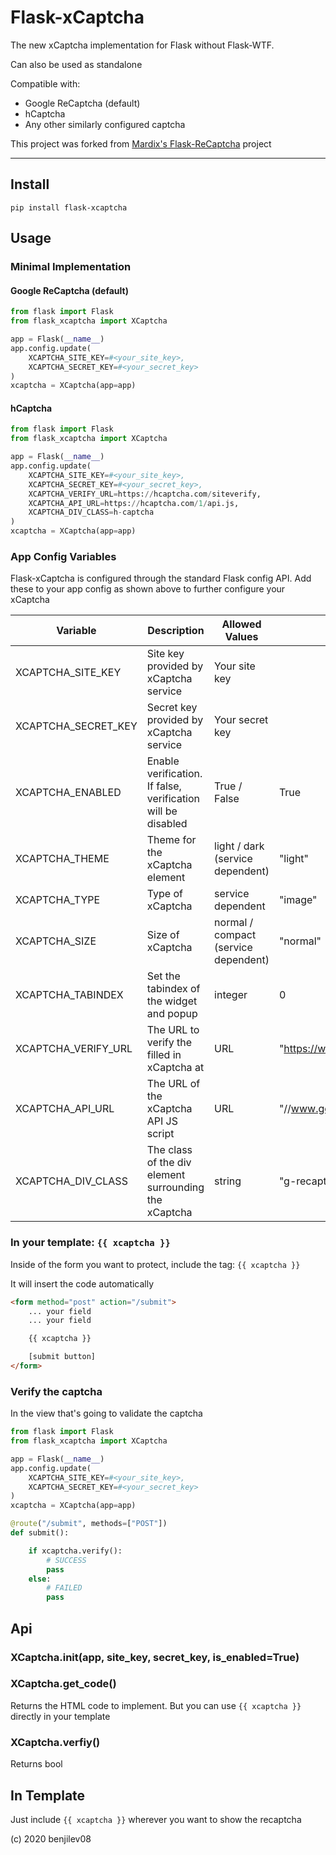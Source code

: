 # Flask-xCaptcha

The new xCaptcha implementation for Flask without Flask-WTF.

Can also be used as standalone

Compatible with:

* Google ReCaptcha (default)
* hCaptcha
* Any other similarly configured captcha

This project was forked from [Mardix's Flask-ReCaptcha](https://github.com/mardix/flask-recaptcha) project

---

## Install

`pip install flask-xcaptcha`

## Usage

### Minimal Implementation

#### Google ReCaptcha (default)

```python
from flask import Flask
from flask_xcaptcha import XCaptcha

app = Flask(__name__)
app.config.update(
    XCAPTCHA_SITE_KEY=#<your_site_key>,
    XCAPTCHA_SECRET_KEY=#<your_secret_key>
)
xcaptcha = XCaptcha(app=app)
```

#### hCaptcha

```python
from flask import Flask
from flask_xcaptcha import XCaptcha

app = Flask(__name__)
app.config.update(
    XCAPTCHA_SITE_KEY=#<your_site_key>,
    XCAPTCHA_SECRET_KEY=#<your_secret_key>,
    XCAPTCHA_VERIFY_URL=https://hcaptcha.com/siteverify,
    XCAPTCHA_API_URL=https://hcaptcha.com/1/api.js,
    XCAPTCHA_DIV_CLASS=h-captcha
)
xcaptcha = XCaptcha(app=app)
```

### App Config Variables

Flask-xCaptcha is configured through the standard Flask config API.
Add these to your app config as shown above to further configure your xCaptcha

Variable            | Description | Allowed Values | Default | Required?
---                 | ---         | ---            | ---     | ---
XCAPTCHA_SITE_KEY   | Site key provided by xCaptcha service | Your site key | | Required
XCAPTCHA_SECRET_KEY | Secret key provided by xCaptcha service | Your secret key | | Required
XCAPTCHA_ENABLED    | Enable verification. If false, verification will be disabled | True / False | True | Optional
XCAPTCHA_THEME      | Theme for the xCaptcha element | light / dark (service dependent) | "light" | Optional
XCAPTCHA_TYPE       | Type of xCaptcha | service dependent | "image" | Optional
XCAPTCHA_SIZE       | Size of xCaptcha | normal / compact (service dependent) | "normal" | Optional
XCAPTCHA_TABINDEX   | Set the tabindex of the widget and popup | integer | 0 | Optional
XCAPTCHA_VERIFY_URL | The URL to verify the filled in xCaptcha at | URL | "https://www.google.com/recaptcha/api/siteverify" | Optional
XCAPTCHA_API_URL    | The URL of the xCaptcha API JS script | URL | "//www.google.com/recaptcha/api.js" | Optional
XCAPTCHA_DIV_CLASS  | The class of the div element surrounding the xCaptcha | string | "g-recaptcha" | Optional

### In your template: `{{ xcaptcha }}`

Inside of the form you want to protect, include the tag: `{{ xcaptcha }}`

It will insert the code automatically

```html
<form method="post" action="/submit">
    ... your field
    ... your field

    {{ xcaptcha }}

    [submit button]
</form>
```

### Verify the captcha

In the view that's going to validate the captcha

```python
from flask import Flask
from flask_xcaptcha import XCaptcha

app = Flask(__name__)
app.config.update(
    XCAPTCHA_SITE_KEY=#<your_site_key>,
    XCAPTCHA_SECRET_KEY=#<your_secret_key>
)
xcaptcha = XCaptcha(app=app)

@route("/submit", methods=["POST"])
def submit():

    if xcaptcha.verify():
        # SUCCESS
        pass
    else:
        # FAILED
        pass
```

## Api

### XCaptcha.__init__(app, site_key, secret_key, is_enabled=True)

### XCaptcha.get_code()

Returns the HTML code to implement. But you can use
`{{ xcaptcha }}` directly in your template

### XCaptcha.verfiy()

Returns bool

## In Template

Just include `{{ xcaptcha }}` wherever you want to show the recaptcha

(c) 2020 benjilev08
